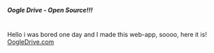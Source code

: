 ***Oogle Drive - Open Source!!!***
#
Hello i was bored one day and I made this web-app, soooo, here it is! [OogleDrive.com](https://mrdillpickle.github.io/drive.oogle/)
